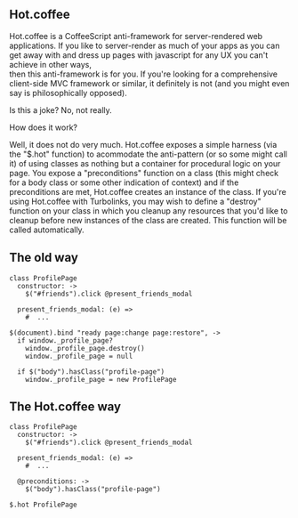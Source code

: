Hot.coffee
----------

Hot.coffee is a CoffeeScript anti-framework for server-rendered web applications. 
If you like to server-render as much of your apps as you can get away with
and dress up pages with javascript for any UX you can't achieve in other ways,  
then this anti-framework is for you. If you're looking for
a comprehensive client-side MVC framework or similar, it definitely
is not (and you might even say is philosophically opposed).

Is this a joke? No, not really.

How does it work? 

Well, it does not do very much. 
Hot.coffee exposes a simple harness (via the "$.hot"
function) to acommodate the anti-pattern (or so some might call 
it) of using classes as nothing but a container for procedural logic
on your page. You expose a "preconditions" function on a class
(this might check for a body class or some other indication of context)
and if the preconditions are met, Hot.coffee creates an instance of the 
class. If you're using Hot.coffee with Turbolinks, you may wish to define
a "destroy" function on your class in which you cleanup any resources
that you'd like to cleanup before new instances of the class are created.
This function will be called automatically.

The old way
-----------
    class ProfilePage
      constructor: ->
        $("#friends").click @present_friends_modal

      present_friends_modal: (e) =>
        #  ...

    $(document).bind "ready page:change page:restore", ->
      if window._profile_page?
        window._profile_page.destroy()
        window._profile_page = null

      if $("body").hasClass("profile-page")
        window._profile_page = new ProfilePage


The Hot.coffee way
------------------

    class ProfilePage
      constructor: ->
        $("#friends").click @present_friends_modal

      present_friends_modal: (e) =>
        #  ...

      @preconditions: ->
        $("body").hasClass("profile-page")

    $.hot ProfilePage    